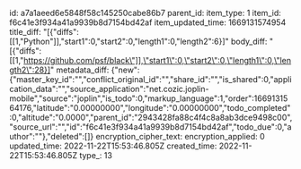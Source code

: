 id: a7a1aeed6e5848f58c145250cabe86b7
parent_id: 
item_type: 1
item_id: f6c41e3f934a41a9939b8d7154bd42af
item_updated_time: 1669131574954
title_diff: "[{\"diffs\":[[1,\"Python\"]],\"start1\":0,\"start2\":0,\"length1\":0,\"length2\":6}]"
body_diff: "[{\"diffs\":[[1,\"https://github.com/psf/black\"]],\"start1\":0,\"start2\":0,\"length1\":0,\"length2\":28}]"
metadata_diff: {"new":{"master_key_id":"","conflict_original_id":"","share_id":"","is_shared":0,"application_data":"","source_application":"net.cozic.joplin-mobile","source":"joplin","is_todo":0,"markup_language":1,"order":1669131564176,"latitude":"0.00000000","longitude":"0.00000000","todo_completed":0,"altitude":"0.0000","parent_id":"2943428fa88c4f4c8a8ab3dce9498c00","source_url":"","id":"f6c41e3f934a41a9939b8d7154bd42af","todo_due":0,"author":""},"deleted":[]}
encryption_cipher_text: 
encryption_applied: 0
updated_time: 2022-11-22T15:53:46.805Z
created_time: 2022-11-22T15:53:46.805Z
type_: 13